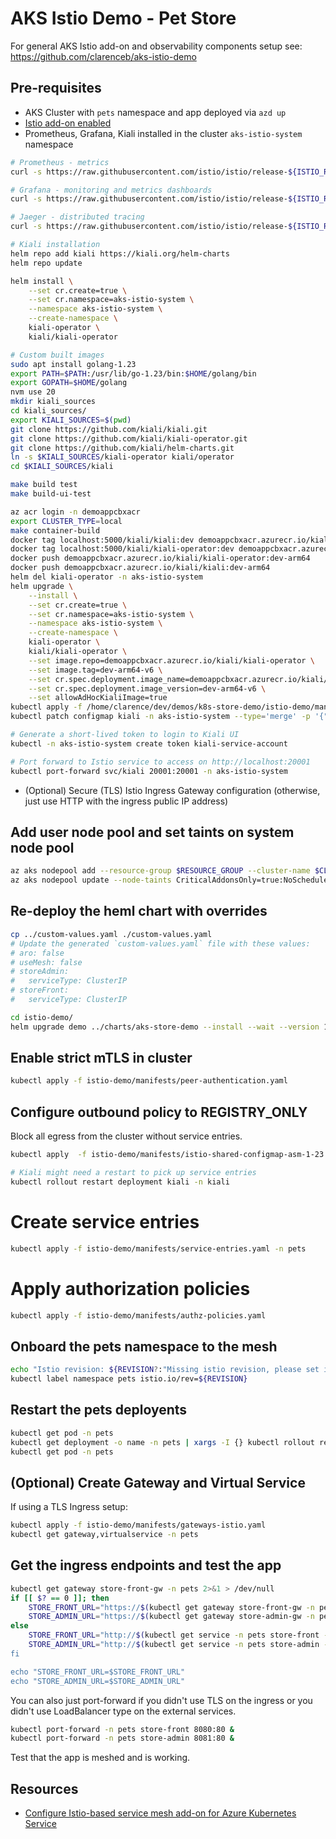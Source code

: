 # AKS Istio Demo - Pet Store

For general AKS Istio add-on and observability components setup see: https://github.com/clarenceb/aks-istio-demo

## Pre-requisites

- AKS Cluster with `pets` namespace and app deployed via `azd up`
- [Istio add-on enabled](https://learn.microsoft.com/en-us/azure/aks/istio-deploy-addon#install-istio-add-on)
- Prometheus, Grafana, Kiali installed in the cluster `aks-istio-system` namespace

```sh
# Prometheus - metrics
curl -s https://raw.githubusercontent.com/istio/istio/release-${ISTIO_RELEASE}/samples/addons/prometheus.yaml | sed 's/istio-system/aks-istio-system/g' | kubectl apply -f -

# Grafana - monitoring and metrics dashboards
curl -s https://raw.githubusercontent.com/istio/istio/release-${ISTIO_RELEASE}/samples/addons/grafana.yaml | sed 's/istio-system/aks-istio-system/g' | kubectl apply -f -

# Jaeger - distributed tracing
curl -s https://raw.githubusercontent.com/istio/istio/release-${ISTIO_RELEASE}/samples/addons/jaeger.yaml | sed 's/istio-system/aks-istio-system/g' | kubectl apply -f -

# Kiali installation
helm repo add kiali https://kiali.org/helm-charts
helm repo update

helm install \
    --set cr.create=true \
    --set cr.namespace=aks-istio-system \
    --namespace aks-istio-system \
    --create-namespace \
    kiali-operator \
    kiali/kiali-operator

# Custom built images
sudo apt install golang-1.23
export PATH=$PATH:/usr/lib/go-1.23/bin:$HOME/golang/bin
export GOPATH=$HOME/golang
nvm use 20
mkdir kiali_sources
cd kiali_sources/
export KIALI_SOURCES=$(pwd)
git clone https://github.com/kiali/kiali.git
git clone https://github.com/kiali/kiali-operator.git
git clone https://github.com/kiali/helm-charts.git
ln -s $KIALI_SOURCES/kiali-operator kiali/operator
cd $KIALI_SOURCES/kiali

make build test
make build-ui-test

az acr login -n demoappcbxacr
export CLUSTER_TYPE=local
make container-build
docker tag localhost:5000/kiali/kiali:dev demoappcbxacr.azurecr.io/kiali/kiali:dev-arm64
docker tag localhost:5000/kiali/kiali-operator:dev demoappcbxacr.azurecr.io/kiali/kiali-operator:dev-arm64
docker push demoappcbxacr.azurecr.io/kiali/kiali-operator:dev-arm64
docker push demoappcbxacr.azurecr.io/kiali/kiali:dev-arm64
helm del kiali-operator -n aks-istio-system
helm upgrade \
    --install \
    --set cr.create=true \
    --set cr.namespace=aks-istio-system \
    --namespace aks-istio-system \
    --create-namespace \
    kiali-operator \
    kiali/kiali-operator \
    --set image.repo=demoappcbxacr.azurecr.io/kiali/kiali-operator \
    --set image.tag=dev-arm64-v6 \
    --set cr.spec.deployment.image_name=demoappcbxacr.azurecr.io/kiali/kiali \
    --set cr.spec.deployment.image_version=dev-arm64-v6 \
    --set allowAdHocKialiImage=true
kubectl apply -f /home/clarence/dev/demos/k8s-store-demo/istio-demo/manifests/kiali-cr.yaml
kubectl patch configmap kiali -n aks-istio-system --type='merge' -p '{"istio":{"config_map_names":["istio-asm-1-23","istio-shared-configmap-asm-1-23"]}}'

# Generate a short-lived token to login to Kiali UI
kubectl -n aks-istio-system create token kiali-service-account

# Port forward to Istio service to access on http://localhost:20001
kubectl port-forward svc/kiali 20001:20001 -n aks-istio-system
```

- (Optional) Secure (TLS) Istio Ingress Gateway configuration (otherwise, just use HTTP with the ingress public IP address)

## Add user node pool and set taints on system node pool

```sh
az aks nodepool add --resource-group $RESOURCE_GROUP --cluster-name $CLUSTER --name apps --max-pods 30 --min-count 1 --max-count 3 --mode User --os-type Linux --os-sku Ubuntu --zones "1 2 3" --node-vm-size Standard_D4pds_v6
az aks nodepool update --node-taints CriticalAddonsOnly=true:NoSchedule --resource-group $RESOURCE_GROUP --cluster-name $CLUSTER --name system
```

## Re-deploy the heml chart with overrides

```sh
cp ../custom-values.yaml ./custom-values.yaml
# Update the generated `custom-values.yaml` file with these values:
# aro: false
# useMesh: false
# storeAdmin:
#   serviceType: ClusterIP
# storeFront:
#   serviceType: ClusterIP

cd istio-demo/
helm upgrade demo ../charts/aks-store-demo --install --wait --version 1.2.0 --values ./custom-values.yaml --namespace pets --create-namespace
```

## Enable strict mTLS in cluster

```sh
kubectl apply -f istio-demo/manifests/peer-authentication.yaml
```

## Configure outbound policy to REGISTRY_ONLY

Block all egress from the cluster without service entries.

```sh
kubectl apply  -f istio-demo/manifests/istio-shared-configmap-asm-1-23.yaml

# Kiali might need a restart to pick up service entries
kubectl rollout restart deployment kiali -n kiali
```

# Create service entries

```sh
kubectl apply -f istio-demo/manifests/service-entries.yaml -n pets
```

# Apply authorization policies

```sh
kubectl apply -f istio-demo/manifests/authz-policies.yaml
```

## Onboard the pets namespace to the mesh

```sh
echo "Istio revision: ${REVISION?:"Missing istio revision, please set it first."}"
kubectl label namespace pets istio.io/rev=${REVISION}
```

## Restart the pets deployents

```sh
kubectl get pod -n pets
kubectl get deployment -o name -n pets | xargs -I {} kubectl rollout restart {} -n pets
kubectl get pod -n pets
```

## (Optional) Create Gateway and Virtual Service

If using a TLS Ingress setup:

```sh
kubectl apply -f istio-demo/manifests/gateways-istio.yaml
kubectl get gateway,virtualservice -n pets
```

## Get the ingress endpoints and test the app

```sh
kubectl get gateway store-front-gw -n pets 2>&1 > /dev/null
if [[ $? == 0 ]]; then
    STORE_FRONT_URL="https://$(kubectl get gateway store-front-gw -n pets -o jsonpath='{.spec.servers[0].hosts[0]}')"
    STORE_ADMIN_URL="https://$(kubectl get gateway store-admin-gw -n pets -o jsonpath='{.spec.servers[0].hosts[1]}')"
else
    STORE_FRONT_URL="http://$(kubectl get service -n pets store-front -o jsonpath='{.status.loadBalancer.ingress[0].ip}')"
    STORE_ADMIN_URL="http://$(kubectl get service -n pets store-admin -o jsonpath='{.status.loadBalancer.ingress[0].ip})"
fi

echo "STORE_FRONT_URL=$STORE_FRONT_URL"
echo "STORE_ADMIN_URL=$STORE_ADMIN_URL"
```

You can also just port-forward if you didn't use TLS on the ingress or you didn't use LoadBalancer type on the external services.

```sh
kubectl port-forward -n pets store-front 8080:80 &
kubectl port-forward -n pets store-admin 8081:80 &
```

Test that the app is meshed and is working.

## Resources

* [Configure Istio-based service mesh add-on for Azure Kubernetes Service](https://learn.microsoft.com/en-us/azure/aks/istio-meshconfig)
